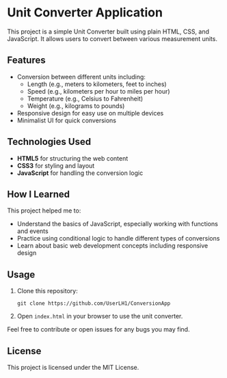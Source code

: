 
# Unit Converter Application

This project is a simple Unit Converter built using plain HTML, CSS, and JavaScript. It allows users to convert between various measurement units.

## Features

- Conversion between different units including:
  - Length (e.g., meters to kilometers, feet to inches)
  - Speed (e.g., kilometers per hour to miles per hour)
  - Temperature (e.g., Celsius to Fahrenheit)
  - Weight (e.g., kilograms to pounds)
- Responsive design for easy use on multiple devices
- Minimalist UI for quick conversions

## Technologies Used

- **HTML5** for structuring the web content
- **CSS3** for styling and layout
- **JavaScript** for handling the conversion logic

## How I Learned

This project helped me to:
- Understand the basics of JavaScript, especially working with functions and events
- Practice using conditional logic to handle different types of conversions
- Learn about basic web development concepts including responsive design

## Usage

1. Clone this repository:
   ```
   git clone https://github.com/UserLH1/ConversionApp
   ```
2. Open `index.html` in your browser to use the unit converter.

Feel free to contribute or open issues for any bugs you may find.

## License

This project is licensed under the MIT License.
